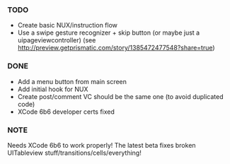 ### TODO

* Create basic NUX/instruction flow
* Use a swipe gesture recognizer + skip button (or maybe just a uipageviewcontroller) (see http://preview.getprismatic.com/story/1385472477548?share=true)

### DONE

* Add a menu button from main screen
* Add initial hook for NUX
* Create post/comment VC should be the same one (to avoid duplicated code)
* XCode 6b6 developer certs fixed

### NOTE

Needs XCode 6b6 to work properly! The latest beta fixes broken UITableview stuff/transitions/cells/everything!